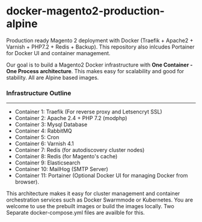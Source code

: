 # docker-magento2-production-alpine
Production ready Magento 2 deployment with Docker (Traefik + Apache2 +  Varnish + PHP7.2 + Redis + Backup).
This repository also inlcudes Portainer for Docker UI and container management.

Our goal is to build a Magento2 Docker infrastructure with <strong>One Container - One Process architecture</strong>. This makes easy for scalability and good for stability. All are Alpine based images.

<h3>Infrastructure Outline</h3>
<hr>
<ul>
 <li>Container 1: Traefik (For reverse proxy and Letsencryt SSL)</li>
 <li>Container 2: Apache 2.4 + PHP 7.2 (modphp)</li>
 <li>Container 3: Mysql Database</li>
 <li>Container 4: RabbitMQ</li>
 <li>Container 5: Cron</li>
 <li>Container 6: Varnish 4.1</li>
 <li>Container 7: Redis (for autodiscovery cluster nodes)</li>
 <li>Container 8: Redis (for Magento's cache) </li>
 <li>Container 9: Elasticsearch</li>
 <li>Container 10: MailHog (SMTP Server)</li>
 <li>Container 11: Portainer (Optional Docker UI for managing Docker from browser). 
</ul>

This architecture makes it easy for cluster management and container orchestration services such as Docker Swarmmode or Kubernetes. 
You are welcome to use the prebuilt images or build the images locally. Two Separate docker-compose.yml files are availble for this.
